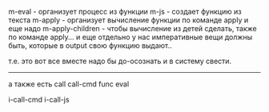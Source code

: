 m-eval - организует процесс из функции
m-js - создает функцию из текста
m-apply - организует вычисление функции по команде apply
и еще надо m-apply-children - чтобы вычисление из детей сделать, также по команде apply...
и еще отдельно у нас императивные вещи должны быть, которые в output свою функцию выдают..

т.е. это вот все вместе надо бы до-осознать и в систему свести.

----
а также есть
call
call-cmd
func
eval

i-call-cmd
i-call-js